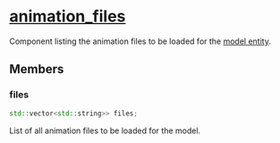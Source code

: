 # [animation_files](animation_files.hpp)

Component listing the animation files to be loaded for the [model entity](../../instance/).

## Members

### files

```cpp
std::vector<std::string>> files;
```

List of all animation files to be loaded for the model.

